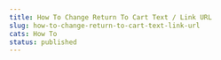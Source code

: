 ```yaml
---
title: How To Change Return To Cart Text / Link URL
slug: how-to-change-return-to-cart-text-link-url
cats: How To
status: published
---
```



